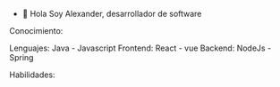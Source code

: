 - 👋 Hola Soy Alexander, desarrollador de software

Conocimiento: 

Lenguajes: Java - Javascript
Frontend: React - vue
Backend: NodeJs - Spring
 
Habilidades:
